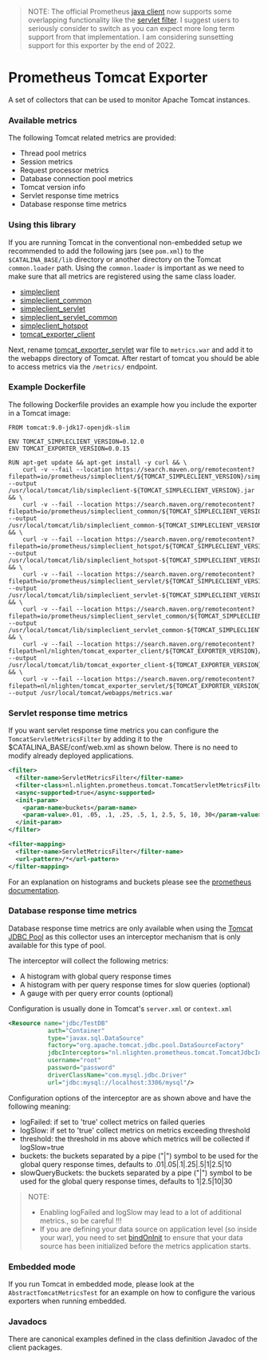 > NOTE: The official Prometheus [java client](https://github.com/prometheus/client_java) now supports some overlapping functionality like the [servlet filter](https://github.com/prometheus/client_java#servlet-filter). I suggest users to seriously consider to switch as you can expect more long term support from that implementation. I am considering sunsetting support for this exporter by the end of 2022.


# Prometheus Tomcat Exporter
A set of collectors that can be used to monitor Apache Tomcat instances.


### Available metrics
The following Tomcat related metrics are provided:

* Thread pool metrics
* Session metrics
* Request processor metrics
* Database connection pool metrics
* Tomcat version info
* Servlet response time metrics 
* Database response time metrics

### Using this library
If you are running Tomcat in the conventional non-embedded setup we recommended to add the following jars (see `pom.xml`) to the `$CATALINA_BASE/lib` directory or another directory on the Tomcat `common.loader` path.
Using the `common.loader` is important as we need to make sure that all metrics are registered using the same class loader.

* [simpleclient](https://search.maven.org/#search%7Cga%7C1%7Ca%3A%22simpleclient%22)
* [simpleclient_common](https://search.maven.org/#search%7Cga%7C1%7Ca%3A%22simpleclient_common%22)
* [simpleclient_servlet](https://search.maven.org/#search%7Cga%7C1%7Ca%3A%22simpleclient_servlet%22)
* [simpleclient_servlet_common](https://search.maven.org/#search%7Cga%7C1%7Ca%3A%22simpleclient_servlet_common%22)
* [simpleclient_hotspot](https://search.maven.org/#search%7Cga%7C1%7Ca%3A%22simpleclient_hotspot%22)
* [tomcat_exporter_client](https://search.maven.org/#search%7Cga%7C1%7Ca%3A%22tomcat_exporter_client%22)

Next, rename [tomcat_exporter_servlet](https://search.maven.org/#search%7Cga%7C1%7Ca%3A%22tomcat_exporter_servlet%22) war file to `metrics.war` and add it to the webapps directory of Tomcat. After restart of tomcat you should be able to access metrics via the `/metrics/` endpoint.   

### Example Dockerfile 
The following Dockerfile provides an example how you include the exporter in a Tomcat image:


```
FROM tomcat:9.0-jdk17-openjdk-slim

ENV TOMCAT_SIMPLECLIENT_VERSION=0.12.0
ENV TOMCAT_EXPORTER_VERSION=0.0.15

RUN apt-get update && apt-get install -y curl && \
    curl -v --fail --location https://search.maven.org/remotecontent?filepath=io/prometheus/simpleclient/${TOMCAT_SIMPLECLIENT_VERSION}/simpleclient-${TOMCAT_SIMPLECLIENT_VERSION}.jar --output /usr/local/tomcat/lib/simpleclient-${TOMCAT_SIMPLECLIENT_VERSION}.jar && \
    curl -v --fail --location https://search.maven.org/remotecontent?filepath=io/prometheus/simpleclient_common/${TOMCAT_SIMPLECLIENT_VERSION}/simpleclient_common-${TOMCAT_SIMPLECLIENT_VERSION}.jar --output /usr/local/tomcat/lib/simpleclient_common-${TOMCAT_SIMPLECLIENT_VERSION}.jar && \
    curl -v --fail --location https://search.maven.org/remotecontent?filepath=io/prometheus/simpleclient_hotspot/${TOMCAT_SIMPLECLIENT_VERSION}/simpleclient_hotspot-${TOMCAT_SIMPLECLIENT_VERSION}.jar --output /usr/local/tomcat/lib/simpleclient_hotspot-${TOMCAT_SIMPLECLIENT_VERSION}.jar && \
    curl -v --fail --location https://search.maven.org/remotecontent?filepath=io/prometheus/simpleclient_servlet/${TOMCAT_SIMPLECLIENT_VERSION}/simpleclient_servlet-${TOMCAT_SIMPLECLIENT_VERSION}.jar --output /usr/local/tomcat/lib/simpleclient_servlet-${TOMCAT_SIMPLECLIENT_VERSION}.jar && \
    curl -v --fail --location https://search.maven.org/remotecontent?filepath=io/prometheus/simpleclient_servlet_common/${TOMCAT_SIMPLECLIENT_VERSION}/simpleclient_servlet_common-${TOMCAT_SIMPLECLIENT_VERSION}.jar --output /usr/local/tomcat/lib/simpleclient_servlet_common-${TOMCAT_SIMPLECLIENT_VERSION}.jar && \
    curl -v --fail --location https://search.maven.org/remotecontent?filepath=nl/nlighten/tomcat_exporter_client/${TOMCAT_EXPORTER_VERSION}/tomcat_exporter_client-${TOMCAT_EXPORTER_VERSION}.jar --output /usr/local/tomcat/lib/tomcat_exporter_client-${TOMCAT_EXPORTER_VERSION}.jar && \
    curl -v --fail --location https://search.maven.org/remotecontent?filepath=nl/nlighten/tomcat_exporter_servlet/${TOMCAT_EXPORTER_VERSION}/tomcat_exporter_servlet-${TOMCAT_EXPORTER_VERSION}.war --output /usr/local/tomcat/webapps/metrics.war
``` 

### Servlet response time metrics
If you want servlet response time metrics you can configure the `TomcatServletMetricsFilter` by adding it to the $CATALINA_BASE/conf/web.xml as shown below. There is no need to modify already deployed applications.

```xml
<filter>
  <filter-name>ServletMetricsFilter</filter-name>
  <filter-class>nl.nlighten.prometheus.tomcat.TomcatServletMetricsFilter</filter-class>
  <async-supported>true</async-supported>
  <init-param>
    <param-name>buckets</param-name>
    <param-value>.01, .05, .1, .25, .5, 1, 2.5, 5, 10, 30</param-value>
  </init-param>
</filter>

<filter-mapping>
  <filter-name>ServletMetricsFilter</filter-name>
  <url-pattern>/*</url-pattern>
</filter-mapping>
```
For an explanation on histograms and buckets please see the [prometheus documentation](https://prometheus.io/docs/concepts/metric_types/#histogram).

### Database response time metrics
Database response time metrics are only available when using the [Tomcat JDBC Pool](http://tomcat.apache.org/tomcat-8.5-doc/jdbc-pool.html) as this collector uses an interceptor mechanism that is only available for this type of pool.

The interceptor will collect the following metrics:

* A histogram with global query response times
* A histogram with per query response times for slow queries (optional)
* A gauge with per query error counts (optional) 

Configuration is usually done in Tomcat's `server.xml` or `context.xml`

```xml
<Resource name="jdbc/TestDB"
           auth="Container"
           type="javax.sql.DataSource"
           factory="org.apache.tomcat.jdbc.pool.DataSourceFactory"
           jdbcInterceptors="nl.nlighten.prometheus.tomcat.TomcatJdbcInterceptor(logFailed=true,logSlow=true,threshold=1000,buckets=.01|.05|.1|1|10,slowQueryBuckets=1|10|30)"
           username="root"
           password="password"
           driverClassName="com.mysql.jdbc.Driver"
           url="jdbc:mysql://localhost:3306/mysql"/>
```

Configuration options of the interceptor are as shown above and have the following meaning:
- logFailed: if set to 'true' collect metrics on failed queries
- logSlow: if set to 'true' collect metrics on metrics exceeding threshold
- threshold: the threshold in ms above which metrics will be collected if logSlow=true
- buckets: the buckets separated by a pipe ("|") symbol to be used for the global query response times, defaults to .01|.05|.1|.25|.5|1|2.5|10
- slowQueryBuckets: the buckets separated by a pipe ("|") symbol to be used for the global query response times, defaults to 1|2.5|10|30

> NOTE: 
>- Enabling logFailed and logSlow may lead to a lot of additional metrics., so be careful !!!  
>- If you are defining your data source on application level (so inside your war), you need to set [bindOnInit](https://tomcat.apache.org/tomcat-9.0-doc/config/http.html#Standard_Implementation) to ensure that your data source has been initialized before the metrics application starts. 

### Embedded mode
If you run Tomcat in embedded mode, please look at the `AbstractTomcatMetricsTest` for an example on how to configure the various exporters when running embedded.

### Javadocs
There are canonical examples defined in the class definition Javadoc of the client packages.


